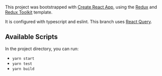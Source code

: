 This project was bootstrapped with [Create React App](https://github.com/facebook/create-react-app), using the [Redux](https://redux.js.org/) and [Redux Toolkit](https://redux-toolkit.js.org/) template.

It is configured with typescript and eslint.
This branch uses [React Query](https://react-query.tanstack.com/).

## Available Scripts

In the project directory, you can run:

- `yarn start`
- `yarn test`
- `yarn build`

